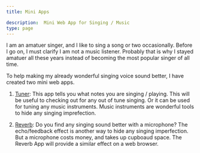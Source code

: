 ```yaml
---
title: Mini Apps

description:  Mini Web App for Singing / Music
type: page
---
```


I am an amatuer singer, and I like to sing a song or two occasionally.  Before I go on, I must clarify I am not a music listener.
Probably that is why I stayed amatuer all these years instead of becoming the most popular singer of all time.

To help making my already wonderful singing voice sound better, I have created two mini web apps.

1. [Tuner](/tuner/): This app tells you what notes you are singing / playing.  This will be useful to checking out for any out of tune singing.  Or it can be used for tuning any music instruments.  Music instruments are wonderful tools to hide any singing imprefection.

2. [Reverb](/audioreverb/):  Do you find any singing sound better with a microphone?  The echo/feedback effect is another way to hide any singing imperfection.  But a microphone costs money, and takes up cupboaud space.  The Reverb App will provide a similar effect on a web browser.